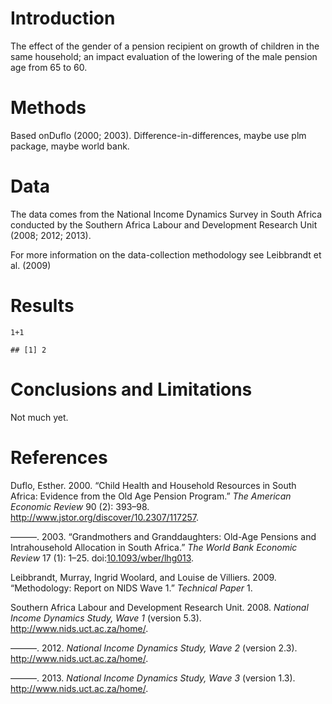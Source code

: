 Introduction
============

The effect of the gender of a pension recipient on growth of children in
the same household; an impact evaluation of the lowering of the male
pension age from 65 to 60.

Methods
=======

Based onDuflo (2000; 2003). Difference-in-differences, maybe use plm
package, maybe world bank.

Data
====

The data comes from the National Income Dynamics Survey in South Africa
conducted by the Southern Africa Labour and Development Research Unit
(2008; 2012; 2013).

For more information on the data-collection methodology see Leibbrandt
et al. (2009)

Results
=======

    1+1

    ## [1] 2

Conclusions and Limitations
===========================

Not much yet.

References
==========

Duflo, Esther. 2000. “Child Health and Household Resources in South
Africa: Evidence from the Old Age Pension Program.” *The American
Economic Review* 90 (2): 393–98.
<http://www.jstor.org/discover/10.2307/117257>.

———. 2003. “Grandmothers and Granddaughters: Old-Age Pensions and
Intrahousehold Allocation in South Africa.” *The World Bank Economic
Review* 17 (1): 1–25.
doi:[10.1093/wber/lhg013](http://dx.doi.org/10.1093/wber/lhg013).

Leibbrandt, Murray, Ingrid Woolard, and Louise de Villiers. 2009.
“Methodology: Report on NIDS Wave 1.” *Technical Paper* 1.

Southern Africa Labour and Development Research Unit. 2008. *National
Income Dynamics Study, Wave 1* (version 5.3).
<http://www.nids.uct.ac.za/home/>.

———. 2012. *National Income Dynamics Study, Wave 2* (version 2.3).
<http://www.nids.uct.ac.za/home/>.

———. 2013. *National Income Dynamics Study, Wave 3* (version 1.3).
<http://www.nids.uct.ac.za/home/>.
